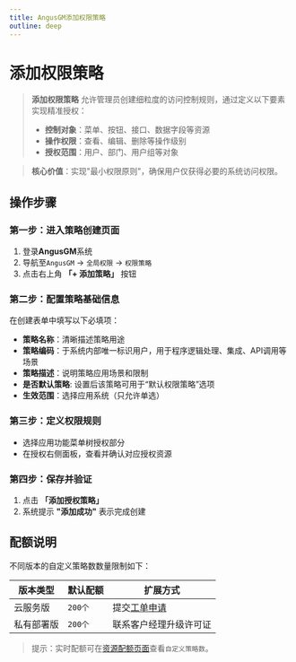 ```yaml
---
title: AngusGM添加权限策略
outline: deep
---
```


# 添加权限策略

> **添加权限策略** 允许管理员创建细粒度的访问控制规则，通过定义以下要素实现精准授权：
> - **控制对象**：菜单、按钮、接口、数据字段等资源
> - **操作权限**：查看、编辑、删除等操作级别
> - **授权范围**：用户、部门、用户组等对象

> **核心价值**：实现"最小权限原则"，确保用户仅获得必要的系统访问权限。

## 操作步骤

### 第一步：进入策略创建页面
1. 登录**AngusGM**系统
2. 导航至`AngusGM` → `全局权限` → `权限策略`
3. 点击右上角 **「+ 添加策略」** 按钮

### 第二步：配置策略基础信息
在创建表单中填写以下必填项：
- **策略名称**：清晰描述策略用途
- **策略编码**：于系统内部唯一标识用户，用于程序逻辑处理、集成、API调用等场景
- **策略描述**：说明策略应用场景和限制
- **是否默认策略**: 设置后该策略可用于“默认权限策略”选项
- **生效范围**：选择应用系统（只允许单选）

### 第三步：定义权限规则
- 选择应用功能菜单树授权部分
- 在授权右侧面板，查看并确认对应授权资源

### 第四步：保存并验证
1. 点击 **「添加授权策略」**
2. 系统提示 **"添加成功"** 表示完成创建

## 配额说明
不同版本的自定义策略数数量限制如下：

| 版本类型   | 默认配额   | 扩展方式                                              |
|------------|--------|---------------------------------------------------|
| 云服务版   | `200个` | 提交[工单申请](https://wo.xcan.cloud/workorders/create) |
| 私有部署版 | `200个` | 联系客户经理升级许可证                                 |

> 提示：实时配额可在[资源配额页面](../../introduction/quotas.md)查看`自定义策略数`。